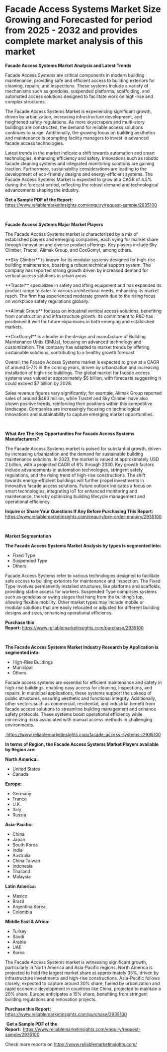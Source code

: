 <p><h1>Facade Access Systems Market Size Growing and Forecasted for period from 2025 - 2032 and provides complete market analysis of this market</h1></p><p><strong>Facade Access Systems Market Analysis and Latest Trends</strong></p>
<p><p>Facade Access Systems are critical components in modern building maintenance, providing safe and efficient access to building exteriors for cleaning, repairs, and inspections. These systems include a variety of mechanisms such as gondolas, suspended platforms, scaffolding, and automated access solutions designed to facilitate work on high-rise and complex structures.</p><p>The Facade Access Systems Market is experiencing significant growth, driven by urbanization, increasing infrastructure development, and heightened safety regulations. As more skyscrapers and multi-story buildings are constructed, the demand for reliable access solutions continues to surge. Additionally, the growing focus on building aesthetics and maintenance is prompting facility managers to invest in advanced facade access technologies.</p><p>Latest trends in the market indicate a shift towards automation and smart technologies, enhancing efficiency and safety. Innovations such as robotic facade cleaning systems and integrated monitoring solutions are gaining traction. Furthermore, sustainability considerations are leading to the development of eco-friendly designs and energy-efficient systems. The Facade Access Systems Market is expected to grow at a CAGR of 4.5% during the forecast period, reflecting the robust demand and technological advancements shaping the industry.</p></p>
<p><strong>Get a Sample PDF of the Report:&nbsp;</strong> <a href="https://www.reliablemarketinsights.com/enquiry/request-sample/2935100?utm_campaign=2993&utm_medium=2&utm_source=Github&utm_content=ia&utm_term=14032025&utm_id=facade-access-systems">https://www.reliablemarketinsights.com/enquiry/request-sample/2935100</a></p>
<p>&nbsp;</p>
<p><strong>Facade Access Systems Major Market Players</strong></p>
<p><p>The Facade Access Systems market is characterized by a mix of established players and emerging companies, each vying for market share through innovation and diverse product offerings. Key players include Sky Climber, Tractel, Alimak Group, and CoxGomyl, among others.</p><p>**Sky Climber** is known for its modular systems designed for high-rise building maintenance, boasting a robust technical support system. The company has reported strong growth driven by increased demand for vertical access solutions in urban areas.</p><p>**Tractel** specializes in safety and lifting equipment and has expanded its product range to cater to various architectural needs, enhancing its market reach. The firm has experienced moderate growth due to the rising focus on workplace safety regulations globally.</p><p>**Alimak Group** focuses on industrial vertical access solutions, benefiting from construction and infrastructure growth. Its commitment to R&D has positioned it well for future expansions in both emerging and established markets.</p><p>**CoxGomyl** is a leader in the design and manufacture of Building Maintenance Units (BMUs), focusing on advanced technology and customization. The company has adapted to market trends by offering sustainable solutions, contributing to a healthy growth forecast.</p><p>Overall, the Facade Access Systems market is expected to grow at a CAGR of around 5-7% in the coming years, driven by urbanization and increasing installation of high-rise buildings. The global market for facade access systems was valued at approximately $5 billion, with forecasts suggesting it could exceed $7 billion by 2028.</p><p>Sales revenue figures vary significantly; for example, Alimak Group reported sales of around $460 million, while Tractel and Sky Climber have also shown positive trends, reinforcing their positions within this competitive landscape. Companies are increasingly focusing on technological innovations and sustainability to capture emerging market opportunities.</p></p>
<p>&nbsp;</p>
<p><strong>What Are The Key Opportunities For Facade Access Systems Manufacturers?</strong></p>
<p><p>The Facade Access Systems market is poised for substantial growth, driven by increasing urbanization and the demand for sustainable building maintenance solutions. In 2023, the market is valued at approximately USD 2 billion, with a projected CAGR of 6% through 2030. Key growth factors include advancements in automation technologies, stringent safety regulations, and the rising trend of high-rise constructions. The shift towards energy-efficient buildings will further propel investments in innovative facade access solutions. Future outlook indicates a focus on smart technologies, integrating IoT for enhanced monitoring and maintenance, thereby optimizing building lifecycle management and operational efficiency.</p></p>
<p><strong>Inquire or Share Your Questions If Any Before Purchasing This Report:</strong> <a href="https://www.reliablemarketinsights.com/enquiry/pre-order-enquiry/2935100?utm_campaign=2993&utm_medium=2&utm_source=Github&utm_content=ia&utm_term=14032025&utm_id=facade-access-systems">https://www.reliablemarketinsights.com/enquiry/pre-order-enquiry/2935100</a></p>
<p>&nbsp;</p>
<p><strong>Market Segmentation</strong></p>
<p><strong>The Facade Access Systems Market Analysis by types is segmented into:</strong></p>
<p><ul><li>Fixed Type</li><li>Suspended Type</li><li>Others</li></ul></p>
<p><p>Facade Access Systems refer to various technologies designed to facilitate safe access to building exteriors for maintenance and inspection. The Fixed Type involves permanently installed structures, like platforms and scaffolds, providing stable access for workers. Suspended Type comprises systems such as gondolas or swing stages that hang from the building’s top, allowing flexible mobility. Other market types may include mobile or modular solutions that are easily relocated or adjusted for different building designs and sizes, enhancing operational efficiency.</p></p>
<p><strong>Purchase this Report:&nbsp;</strong><a href="https://www.reliablemarketinsights.com/purchase/2935100?utm_campaign=2993&utm_medium=2&utm_source=Github&utm_content=ia&utm_term=14032025&utm_id=facade-access-systems">https://www.reliablemarketinsights.com/purchase/2935100</a></p>
<p>&nbsp;</p>
<p><strong>The Facade Access Systems Market Industry Research by Application is segmented into:</strong></p>
<p><ul><li>High-Rise Buildings</li><li>Municipal</li><li>Others</li></ul></p>
<p><p>Facade access systems are essential for efficient maintenance and safety in high-rise buildings, enabling easy access for cleaning, inspections, and repairs. In municipal applications, these systems support the upkeep of public structures, ensuring aesthetic and functional integrity. Additionally, other sectors such as commercial, residential, and industrial benefit from facade access solutions to streamline building management and enhance safety protocols. These systems boost operational efficiency while minimizing risks associated with manual access methods in challenging environments.</p></p>
<p><a href="https://www.reliablemarketinsights.com/facade-access-systems-r2935100?utm_campaign=2993&utm_medium=2&utm_source=Github&utm_content=ia&utm_term=14032025&utm_id=facade-access-systems">&nbsp;https://www.reliablemarketinsights.com/facade-access-systems-r2935100</a></p>
<p><strong>In terms of Region, the Facade Access Systems Market Players available by Region are:</strong></p>
<p>
    <p> <strong> North America: </strong>
        <ul>
            <li>United States</li>
            <li>Canada</li>
        </ul>
        </p> 
    <p> <strong> Europe: </strong>
        <ul>
            <li>Germany</li>
            <li>France</li>
            <li>U.K.</li>
            <li>Italy</li>
            <li>Russia</li>
        </ul>
        </p> 
    <p> <strong> Asia-Pacific: </strong>
        <ul>
            <li>China</li>
            <li>Japan</li>
            <li>South Korea</li>
            <li>India</li>
            <li>Australia</li>
            <li>China Taiwan</li>
            <li>Indonesia</li>
            <li>Thailand</li>
            <li>Malaysia</li>
        </ul>
        </p> 
    <p> <strong> Latin America: </strong>
        <ul>
            <li>Mexico</li>
            <li>Brazil</li>
            <li>Argentina Korea</li>
            <li>Colombia</li>
        </ul>
        </p> 
    <p> <strong> Middle East & Africa: </strong>
        <ul>
            <li>Turkey</li>
            <li>Saudi</li>
            <li>Arabia</li>
            <li>UAE</li>
            <li>Korea</li>
        </ul>
    </p>
    </p>
<p><p>The Facade Access Systems market is witnessing significant growth, particularly in North America and Asia-Pacific regions. North America is projected to hold the largest market share at approximately 35%, driven by infrastructure investments and high-rise constructions. Asia-Pacific follows closely, expected to capture around 30% share, fueled by urbanization and rapid economic development in countries like China, projected to maintain a 20% share. Europe anticipates a 15% share, benefiting from stringent building regulations and renovation projects.</p></p>
<p><strong>Purchase this Report: </strong><a href="https://www.reliablemarketinsights.com/purchase/2935100?utm_campaign=2993&utm_medium=2&utm_source=Github&utm_content=ia&utm_term=14032025&utm_id=facade-access-systems">https://www.reliablemarketinsights.com/purchase/2935100</a></p>
<p>&nbsp;<strong>Get a Sample PDF of the Report:&nbsp;&nbsp;</strong><a href="https://www.reliablemarketinsights.com/enquiry/request-sample/2935100?utm_campaign=2993&utm_medium=2&utm_source=Github&utm_content=ia&utm_term=14032025&utm_id=facade-access-systems">https://www.reliablemarketinsights.com/enquiry/request-sample/2935100</a></p>
<p><strong></strong></p>
<p>Check more reports on <a href="https://www.reliablemarketinsights.com/?utm_campaign=2993&utm_medium=2&utm_source=Github&utm_content=ia&utm_term=14032025&utm_id=facade-access-systems">https://www.reliablemarketinsights.com/</a></p>